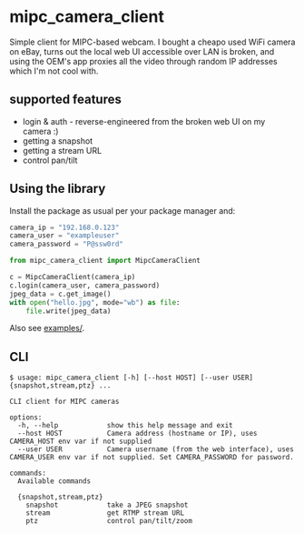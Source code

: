 # mipc_camera_client

Simple client for MIPC-based webcam. 
I bought a cheapo used WiFi camera on eBay, turns out the local web UI accessible over LAN is broken,
and using the OEM's app proxies all the video through random IP addresses which I'm not cool with.

## supported features

- login & auth - reverse-engineered from the broken web UI on my camera :)
- getting a snapshot
- getting a stream URL
- control pan/tilt

## Using the library

Install the package as usual per your package manager and:
```python
camera_ip = "192.168.0.123"
camera_user = "exampleuser"
camera_password = "P@ssw0rd"

from mipc_camera_client import MipcCameraClient

c = MipcCameraClient(camera_ip)
c.login(camera_user, camera_password)
jpeg_data = c.get_image()
with open("hello.jpg", mode="wb") as file:
    file.write(jpeg_data)
```

Also see [examples/](./examples/).

## CLI

```
$ usage: mipc_camera_client [-h] [--host HOST] [--user USER] {snapshot,stream,ptz} ...

CLI client for MIPC cameras

options:
  -h, --help            show this help message and exit
  --host HOST           Camera address (hostname or IP), uses CAMERA_HOST env var if not supplied
  --user USER           Camera username (from the web interface), uses CAMERA_USER env var if not supplied. Set CAMERA_PASSWORD for password.

commands:
  Available commands

  {snapshot,stream,ptz}
    snapshot            take a JPEG snapshot
    stream              get RTMP stream URL
    ptz                 control pan/tilt/zoom
```